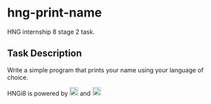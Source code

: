 # hng-print-name

HNG internship 8 stage 2 task.

## Task Description

Write a simple program that prints your name using your language of choice.

HNGi8 is powered by [<img src="https://zuri.team/img/zuri-logo-full.svg" height="20"/>](https://zuri.team) and [<img src="https://ingressive.org/wp-content/uploads/2020/05/I4G-Logo-Color-Cropped.png"  height="20"/>](https://ingressive.org)
